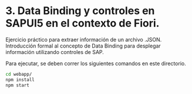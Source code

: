 # 3. Data Binding y controles en SAPUI5 en el contexto de Fiori. 

Ejercicio práctico para extraer información de un archivo .JSON. Introducción formal al concepto de Data Binding para desplegar información utilizando controles de SAP. 

Para ejecutar, se deben correr los siguientes comandos en este directorio. 
```bash
cd webapp/
npm install
npm start
```